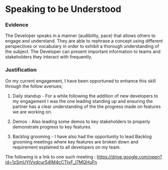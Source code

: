 # Speaking to be Understood

### Evidence
The Developer speaks in a manner (audibility, pace) that allows others to engage and understand. They are able to rephrase a concept using different perspectives or vocabulary in order to exhibit a thorough understanding of the subject. The Developer can present important information to teams and stakeholders they interact with frequently.

### Justification

On my current engagement, I have been opportuned to enhance this skill through the follow avenues;
1. Daily standup - For a while following the addition of new developers to my engagement I was the one leading standing up and ensuring the partner has a clear understanding of the the progress made on features we are working on.

2. Demos - Also leading some demos to key stakeholders to properly demonstrate progress to key features.

3. Backlog grooming -  I have also had the opportunity to lead Backlog grooming meetings where key features are broken down and requirement explained to all developers on my team.

The following is a link to one such meeting : https://drive.google.com/open?id=1zSmUYlVydcurS4IM4cCTIyF_I7MQHuFn

